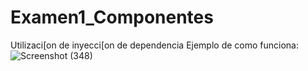 # Examen1_Componentes
Utilizaci[on de inyecci[on de dependencia
Ejemplo de como funciona:
![Screenshot (348)](https://user-images.githubusercontent.com/71845479/156840857-c2bd3ad1-5b1f-4604-9e57-d1a9eab30b97.png)
